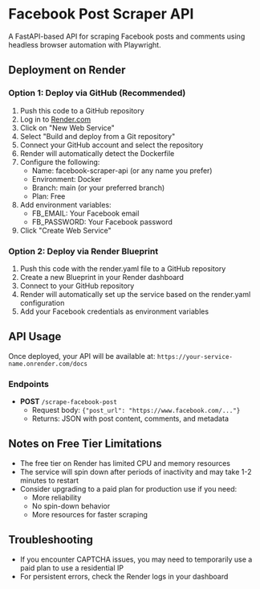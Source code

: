 # Facebook Post Scraper API

A FastAPI-based API for scraping Facebook posts and comments using headless browser automation with Playwright.

## Deployment on Render

### Option 1: Deploy via GitHub (Recommended)

1. Push this code to a GitHub repository
2. Log in to [Render.com](https://render.com)
3. Click on "New Web Service"
4. Select "Build and deploy from a Git repository"
5. Connect your GitHub account and select the repository
6. Render will automatically detect the Dockerfile
7. Configure the following:
   - Name: facebook-scraper-api (or any name you prefer)
   - Environment: Docker
   - Branch: main (or your preferred branch)
   - Plan: Free
8. Add environment variables:
   - FB_EMAIL: Your Facebook email
   - FB_PASSWORD: Your Facebook password
9. Click "Create Web Service"

### Option 2: Deploy via Render Blueprint

1. Push this code with the render.yaml file to a GitHub repository
2. Create a new Blueprint in your Render dashboard
3. Connect to your GitHub repository
4. Render will automatically set up the service based on the render.yaml configuration
5. Add your Facebook credentials as environment variables

## API Usage

Once deployed, your API will be available at:
`https://your-service-name.onrender.com/docs`

### Endpoints

- **POST** `/scrape-facebook-post`
  - Request body: `{"post_url": "https://www.facebook.com/..."}`
  - Returns: JSON with post content, comments, and metadata

## Notes on Free Tier Limitations

- The free tier on Render has limited CPU and memory resources
- The service will spin down after periods of inactivity and may take 1-2 minutes to restart
- Consider upgrading to a paid plan for production use if you need:
  - More reliability
  - No spin-down behavior
  - More resources for faster scraping

## Troubleshooting

- If you encounter CAPTCHA issues, you may need to temporarily use a paid plan to use a residential IP
- For persistent errors, check the Render logs in your dashboard
